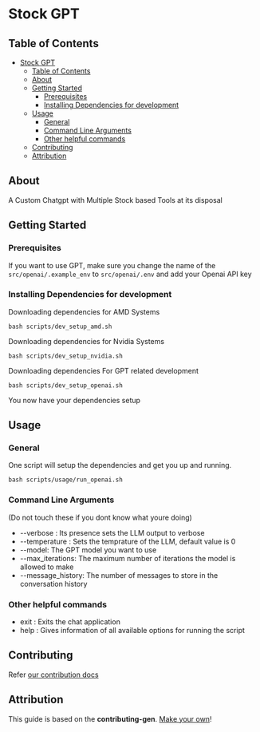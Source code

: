 # Stock GPT

## Table of Contents

- [Stock GPT](#stock-gpt)
  - [Table of Contents](#table-of-contents)
  - [About ](#about-)
  - [Getting Started ](#getting-started-)
    - [Prerequisites](#prerequisites)
    - [Installing Dependencies for development](#installing-dependencies-for-development)
  - [Usage ](#usage-)
    - [General](#general)
    - [Command Line Arguments](#command-line-arguments)
    - [Other helpful commands](#other-helpful-commands)
  - [Contributing](#contributing)
  - [Attribution](#attribution)

## About <a name = "about"></a>

A Custom Chatgpt with Multiple Stock based Tools at its disposal

## Getting Started <a name = "getting_started"></a>

### Prerequisites

If you want to use GPT, make sure you change the name of the `src/openai/.example_env` to `src/openai/.env` and add your Openai API key

### Installing Dependencies for development

Downloading dependencies for AMD Systems

```
bash scripts/dev_setup_amd.sh
```

Downloading dependencies for Nvidia Systems

```
bash scripts/dev_setup_nvidia.sh
```

Downloading dependencies For GPT related development 

```
bash scripts/dev_setup_openai.sh
```

You now have your dependencies setup

## Usage <a name = "usage"></a>

### General<a name = "general"></a>

One script will setup the dependencies and get you up and running.

```
bash scripts/usage/run_openai.sh
```

### Command Line Arguments<a name = "command-line-arguments"></a>

(Do not touch these if you dont know what youre doing)

- --verbose : Its presence sets the LLM output to verbose
- --temperature : Sets the temprature of the LLM, default value is 0 
- --model: The GPT model you want to use
- --max_iterations: The maximum number of iterations the model is allowed to make
- --message_history: The number of messages to store in the conversation history

### Other helpful commands
- exit : Exits the chat application
- help : Gives information of all available options for running the script

## Contributing

Refer <a href="">our contribution docs</a>

## Attribution
This guide is based on the **contributing-gen**. [Make your own](https://github.com/bttger/contributing-gen)!